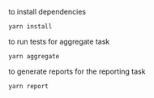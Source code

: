 to install dependencies

``` yarn install ```

to run tests for aggregate task

``` yarn aggregate ```

to generate reports for the reporting task

``` yarn report ```


